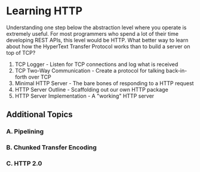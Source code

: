 # Learning HTTP

Understanding one step below the abstraction level where you operate is extremely useful. For most programmers who spend a lot of their time developing REST APIs, this level would be HTTP. What better way to learn about how the HyperText Transfer Protocol works than to build a server on top of TCP?

1. TCP Logger - Listen for TCP connections and log what is received
2. TCP Two-Way Communication - Create a protocol for talking back-in-forth over TCP
3. Minimal HTTP Server - The bare bones of responding to a HTTP request
4. HTTP Server Outline - Scaffolding out our own HTTP package
5. HTTP Server Implementation - A "working" HTTP server

## Additional Topics

### A. Pipelining

### B. Chunked Transfer Encoding

### C. HTTP 2.0

